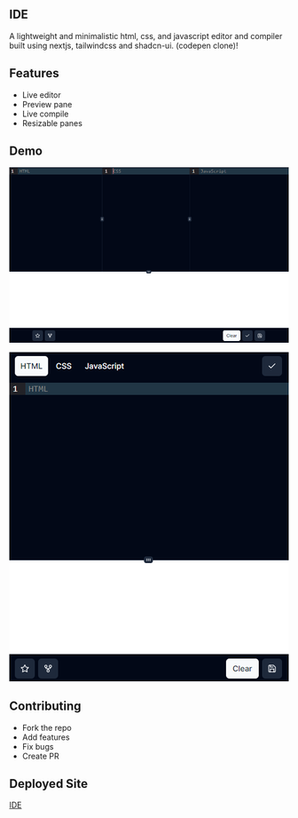 ## IDE

A lightweight and minimalistic html, css, and javascript editor and compiler built using nextjs, tailwindcss and shadcn-ui. (codepen clone)!

## Features

- Live editor
- Preview pane
- Live compile
- Resizable panes

## Demo

![non-code](/public/pc-demo.png)

![non-code](/public/mobile-demo.png)

## Contributing

- Fork the repo
- Add features
- Fix bugs
- Create PR

## Deployed Site

[IDE](https://i-de.vercel.app/)
